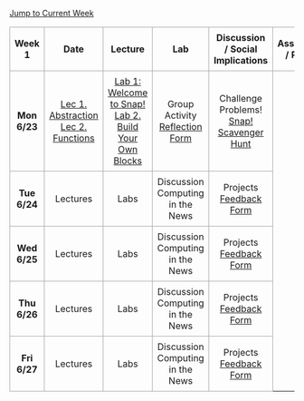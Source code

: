 <!-- Add styles for alternating row colors and borders -->
<style>
    .schedule-table {
        border-collapse: collapse;
        width: 100%;
        text-align: center;
    }
    .schedule-table th, .schedule-table td {
        border: 1px solid #A9A9A9; /* Darker border for all rows and columns */
        padding: 8px;
    }
</style>

<!-- Add a jump-to button to navigate to the current week -->
<p>
    <a href="#week1">Jump to Current Week</a>
</p>

<!-- Week 1 Calendar -->
<table class="table table-bordered schedule-table" id="week1">
  <thead>
    <tr>
      <th class="center schedule-week-num">Week 1</th>
      <th>Date</th>
      <th>Lecture</th>
      <th>Lab</th>
      <th>Discussion / Social Implications</th>
      <th>Assignment / Project</th>
    </tr>
  </thead>
  <tbody class="content">
    <tr>
        <th>Mon 6/23</th> <!-- Date -->
        <td><a href="https://docs.google.com/presentation/d/1lLHNRxC-hFjUC6IRd1SVvomoHJ4qrBk5K5pwKhQz8_4/edit?usp=sharing">Lec 1. Abstraction</a><br/>
        <a href="https://docs.google.com/presentation/d/1VjecrMcJNnJnYVlxLFCqK2fSOxz39r64Yx-DOcmk8iE/edit?usp=sharing">Lec 2. Functions</a></td><!-- Lecture -->
        <td><a href="https://cs10.org/bjc-r/llab/html/topic.html?1&2&3&topic=berkeley_bjc%2Fintro_pair%2F1-introduction.topic&course&novideo&noreading&noassignment">Lab 1: Welcome to Snap!</a><br/>
        <a href="https://cs10.org/bjc-r/cur/programming/loops/repeat-n/introduction-to-repeat-n.html?1&2&2&3&topic=berkeley_bjc%2Fintro_pair%2F2-loops-variables.topic&course=cs10_fa21.html&novideo&noreading&noassignment">Lab 2. Build Your Own Blocks</a></td><!-- Lab -->
        <td>Group Activity<br/>
        <a href="https://forms.gle/mLrxYMLhqAWWcszs7">Reflection Form</a></td> <!-- Discussion -->
        <td>Challenge Problems!<br/>
        <a href="https://docs.google.com/document/d/1SGeg23xw8VANSu8XvhydBove4it376ivMXyssTuH6gE/edit?usp=sharing">Snap! Scavenger Hunt</a><br/>
        </td> <!-- Assignment / Exam -->
    </tr>
    <tr>
        <th>Tue 6/24</th> <!-- Date -->
        <td>Lectures</td><!-- Lecture -->
        <td>Labs</td> <!-- Lab -->
        <td>Discussion<br/>Computing in the News</td> <!-- Discussion -->
        <td>Projects<br/><a href="">Feedback Form</a></td> <!-- Assignment / Exam -->
    </tr>
    <tr>
        <th>Wed 6/25</th> <!-- Date -->
        <td>Lectures</td><!-- Lecture -->
        <td>Labs</td> <!-- Lab -->
        <td>Discussion<br/>Computing in the News</td> <!-- Discussion -->
        <td>Projects<br/><a href="">Feedback Form</a></td> <!-- Assignment / Exam -->
    </tr>
    <tr>
        <th>Thu 6/26</th> <!-- Date -->
        <td>Lectures</td><!-- Lecture -->
        <td>Labs</td> <!-- Lab -->
        <td>Discussion<br/>Computing in the News</td> <!-- Discussion -->
        <td>Projects<br/><a href="">Feedback Form</a></td> <!-- Assignment / Exam -->
    </tr>
    <tr>
        <th>Fri 6/27</th> <!-- Date -->
        <td>Lectures</td><!-- Lecture -->
        <td>Labs</td> <!-- Lab -->
        <td>Discussion<br/>Computing in the News</td> <!-- Discussion -->
        <td>Projects<br/><a href="">Feedback Form</a></td> <!-- Assignment / Exam -->
    </tr>
  </tbody>
</table>

<br/>
